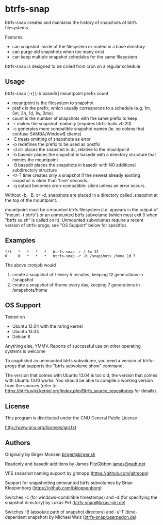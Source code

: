 btrfs-snap
==========

btrfs-snap creates and maintains the history of snapshots of btrfs filesystems.

Features:

* can snapshot inside of the filesystem or rooted in a base directory
* can purge old snapshots when too many exist
* can keep multiple snapshot schedules for the same filesystem

btrfs-snap is designed to be called from cron on a regular schedule.

Usage
-----

btrfs-snap [-r] [-b basedir] mountpoint prefix count

* mountpoint is the filesystem to snapshot
* prefix is the prefix, which usually corresponds to a schedule (e.g. 1m, 5m, 3h, 1d, 1w, 3mo)
* count is the number of snapshots with the same prefix to keep
* -r makes the snapshot readonly (requires btrfs-tools v0.20)
* -c generates more compatible snapshot names
     (ie. no colons that confuse SAMBA/Window$ clients)
* -E treats omitting of snapshots as error
* -p redefines the prefix to be used as postfix
* -d dir places the snapshot in dir, relative to the mountpoint
* -b basedir places the snapshot in basedir with a directory structure that mimics the mountpoint
* -B basedir places the snapshots in basedir with NO additional subdirectory structure
* -t/-T time creates only a snapshot if the newest already existing snapshot is older than 'time' seconds.
* -q output becomes cron-compatible: silent unless an error occurs.

Without -b, -B, or -d, snapshots are placed in a directory called .snapshot at the top of the mountpoint.

mountpoint must be a mounted btrfs filesystem (i.e. appears in the output of
"mount -t btrfs") or an unmounted btrfs subvolume (which must exit 0 when
"btrfs su sh" is called on it).  Unmounted subvolumes require a recent
version of btrfs-progs; see "OS Support" below for specifics.

Examples
--------

```cron
*/5   *   *   *   *   btrfs-snap -r / 5m 12
0     0   *   *   *   btrfs-snap -r -b /snapshots /home 1d 7
```

The above cronjob would

1. create a snapshot of / every 5 minutes, keeping 12 generations in /.snapshot
1. create a snapshot of /home every day, keeping 7 generations in /snapshots/home

OS Support
----------

Tested on

* Ubuntu 12.04 with the raring kernel
* Ubuntu 13.04
* Debian 8

Anything else, YMMV.  Reports of successful use on other operating systems
is welcome

To snaphshot an unmounted btrfs subvolume, you need a version of btrfs-progs
that supports the "btrfs subvolume show" command.

The version that comes with Ubuntu 13.04 is too old; the version that comes
with Ubuntu 13.10 works.  You should be able to compile a working version
from the sources (refer to
https://btrfs.wiki.kernel.org/index.php/Btrfs_source_repositories for
details).

License
-------

This program is distributed under the GNU General Public License

http://www.gnu.org/licenses/gpl.txt

Authors
-------

Originally by Birger Monsen <birger@birger.sh>

Readonly and basedir additions by James FitzGibbon <james@nadt.net>

VFS snapshot naming support by gitmopp (https://github.com/gitmopp)

Support for snapshotting unmounted btrfs subvolumes by Brian Kloppenborg (https://github.com/bkloppenborg)

Switches -c (for windows-combitible timestamps) and -d (for specifying the snapshot directory) by Lukas Pirl (btrfs-snap@lukas-pirl.de)

Switches -B (absolute path of snapshot directory) and -t/-T (time-dependent snapshot) by Michael Walz (btrfs-snap@serpedon.de)


